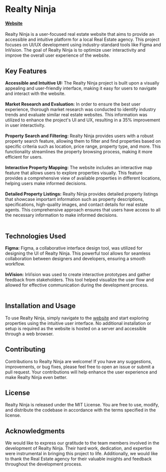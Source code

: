 # Realty Ninja  <h4> [Website](https://aksharpatel142844.invisionapp.com/console/share/D5ZFT83APMH/896012396) </h4>

Realty Ninja is a user-focused real estate website that aims to provide an accessible and intuitive platform for a local Real Estate agency. This project focuses on UI/UX development using industry-standard tools like Figma and InVision. The goal of Realty Ninja is to optimize user interactivity and improve the overall user experience of the website.

## Key Features

**Accessible and Intuitive UI:** The Realty Ninja project is built upon a visually appealing and user-friendly interface, making it easy for users to navigate and interact with the website.<br><br>
**Market Research and Evaluation:** In order to ensure the best user experience, thorough market research was conducted to identify industry trends and evaluate similar real estate websites. This information was utilized to enhance the project's UI and UX, resulting in a 35% improvement in user interactivity.<br><br>
**Property Search and Filtering:** Realty Ninja provides users with a robust property search feature, allowing them to filter and find properties based on specific criteria such as location, price range, property type, and more. This functionality streamlines the property browsing process, making it more efficient for users. <br><br>
**Interactive Property Mapping:** The website includes an interactive map feature that allows users to explore properties visually. This feature provides a comprehensive view of available properties in different locations, helping users make informed decisions.<br><br>
**Detailed Property Listings:** Realty Ninja provides detailed property listings that showcase important information such as property descriptions, specifications, high-quality images, and contact details for real estate agents. This comprehensive approach ensures that users have access to all the necessary information to make informed decisions.<br><br>

## Technologies Used

**Figma:** Figma, a collaborative interface design tool, was utilized for designing the UI of Realty Ninja. This powerful tool allows for seamless collaboration between designers and developers, ensuring a smooth workflow. <br><br>
**InVision:** InVision was used to create interactive prototypes and gather feedback from stakeholders. This tool helped visualize the user flow and allowed for effective communication during the development process.<br><br>

## Installation and Usage

To use Realty Ninja, simply navigate to the [website](https://aksharpatel142844.invisionapp.com/console/share/D5ZFT83APMH/896012396) and start exploring properties using the intuitive user interface. No additional installation or setup is required as the website is hosted on a server and accessible through a web browser.<br>

## Contributing

Contributions to Realty Ninja are welcome! If you have any suggestions, improvements, or bug fixes, please feel free to open an issue or submit a pull request. Your contributions will help enhance the user experience and make Realty Ninja even better.

## License

Realty Ninja is released under the MIT License. You are free to use, modify, and distribute the codebase in accordance with the terms specified in the license.

## Acknowledgments

We would like to express our gratitude to the team members involved in the development of Realty Ninja. Their hard work, dedication, and expertise were instrumental in bringing this project to life. Additionally, we would like to thank the Real Estate agency for their valuable insights and feedback throughout the development process.

